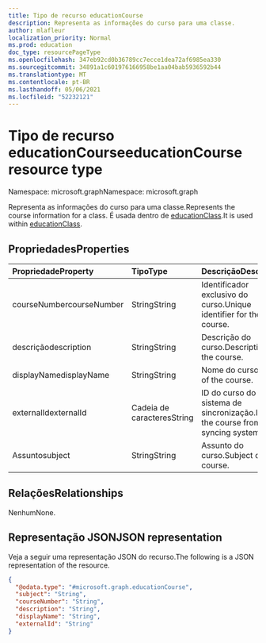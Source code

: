 ```yaml
---
title: Tipo de recurso educationCourse
description: Representa as informações do curso para uma classe.
author: mlafleur
localization_priority: Normal
ms.prod: education
doc_type: resourcePageType
ms.openlocfilehash: 347eb92cd0b36789cc7ecce1dea72af6985ea330
ms.sourcegitcommit: 34891a1c601976166958be1aa04bab5936592b44
ms.translationtype: MT
ms.contentlocale: pt-BR
ms.lasthandoff: 05/06/2021
ms.locfileid: "52232121"
---
```

# <a name="educationcourse-resource-type"></a><span data-ttu-id="9ddfa-103">Tipo de recurso educationCourse</span><span class="sxs-lookup"><span data-stu-id="9ddfa-103">educationCourse resource type</span></span>

<span data-ttu-id="9ddfa-104">Namespace: microsoft.graph</span><span class="sxs-lookup"><span data-stu-id="9ddfa-104">Namespace: microsoft.graph</span></span>

<span data-ttu-id="9ddfa-105">Representa as informações do curso para uma classe.</span><span class="sxs-lookup"><span data-stu-id="9ddfa-105">Represents the course information for a class.</span></span> <span data-ttu-id="9ddfa-106">É usada dentro de [educationClass](educationclass.md).</span><span class="sxs-lookup"><span data-stu-id="9ddfa-106">It is used within [educationClass](educationclass.md).</span></span>

## <a name="properties"></a><span data-ttu-id="9ddfa-107">Propriedades</span><span class="sxs-lookup"><span data-stu-id="9ddfa-107">Properties</span></span>

| <span data-ttu-id="9ddfa-108">Propriedade</span><span class="sxs-lookup"><span data-stu-id="9ddfa-108">Property</span></span>     | <span data-ttu-id="9ddfa-109">Tipo</span><span class="sxs-lookup"><span data-stu-id="9ddfa-109">Type</span></span>   | <span data-ttu-id="9ddfa-110">Descrição</span><span class="sxs-lookup"><span data-stu-id="9ddfa-110">Description</span></span>                               |
| :----------- | :----- | :---------------------------------------- |
| <span data-ttu-id="9ddfa-111">courseNumber</span><span class="sxs-lookup"><span data-stu-id="9ddfa-111">courseNumber</span></span> | <span data-ttu-id="9ddfa-112">String</span><span class="sxs-lookup"><span data-stu-id="9ddfa-112">String</span></span> | <span data-ttu-id="9ddfa-113">Identificador exclusivo do curso.</span><span class="sxs-lookup"><span data-stu-id="9ddfa-113">Unique identifier for the course.</span></span>         |
| <span data-ttu-id="9ddfa-114">descrição</span><span class="sxs-lookup"><span data-stu-id="9ddfa-114">description</span></span>  | <span data-ttu-id="9ddfa-115">String</span><span class="sxs-lookup"><span data-stu-id="9ddfa-115">String</span></span> | <span data-ttu-id="9ddfa-116">Descrição do curso.</span><span class="sxs-lookup"><span data-stu-id="9ddfa-116">Description of the course.</span></span>                |
| <span data-ttu-id="9ddfa-117">displayName</span><span class="sxs-lookup"><span data-stu-id="9ddfa-117">displayName</span></span>  | <span data-ttu-id="9ddfa-118">String</span><span class="sxs-lookup"><span data-stu-id="9ddfa-118">String</span></span> | <span data-ttu-id="9ddfa-119">Nome do curso.</span><span class="sxs-lookup"><span data-stu-id="9ddfa-119">Name of the course.</span></span>                       |
| <span data-ttu-id="9ddfa-120">externalId</span><span class="sxs-lookup"><span data-stu-id="9ddfa-120">externalId</span></span>   | <span data-ttu-id="9ddfa-121">Cadeia de caracteres</span><span class="sxs-lookup"><span data-stu-id="9ddfa-121">String</span></span> | <span data-ttu-id="9ddfa-122">ID do curso do sistema de sincronização.</span><span class="sxs-lookup"><span data-stu-id="9ddfa-122">ID of the course from the syncing system.</span></span> |
| <span data-ttu-id="9ddfa-123">Assunto</span><span class="sxs-lookup"><span data-stu-id="9ddfa-123">subject</span></span>      | <span data-ttu-id="9ddfa-124">String</span><span class="sxs-lookup"><span data-stu-id="9ddfa-124">String</span></span> | <span data-ttu-id="9ddfa-125">Assunto do curso.</span><span class="sxs-lookup"><span data-stu-id="9ddfa-125">Subject of the course.</span></span>                    |

## <a name="relationships"></a><span data-ttu-id="9ddfa-126">Relações</span><span class="sxs-lookup"><span data-stu-id="9ddfa-126">Relationships</span></span>

<span data-ttu-id="9ddfa-127">Nenhum</span><span class="sxs-lookup"><span data-stu-id="9ddfa-127">None.</span></span>

## <a name="json-representation"></a><span data-ttu-id="9ddfa-128">Representação JSON</span><span class="sxs-lookup"><span data-stu-id="9ddfa-128">JSON representation</span></span>

<span data-ttu-id="9ddfa-129">Veja a seguir uma representação JSON do recurso.</span><span class="sxs-lookup"><span data-stu-id="9ddfa-129">The following is a JSON representation of the resource.</span></span>

<!-- {
  "blockType": "resource",
  "@odata.type": "microsoft.graph.educationCourse"
}
-->

```json
{
  "@odata.type": "#microsoft.graph.educationCourse",
  "subject": "String",
  "courseNumber": "String",
  "description": "String",
  "displayName": "String",
  "externalId": "String"
}
```
